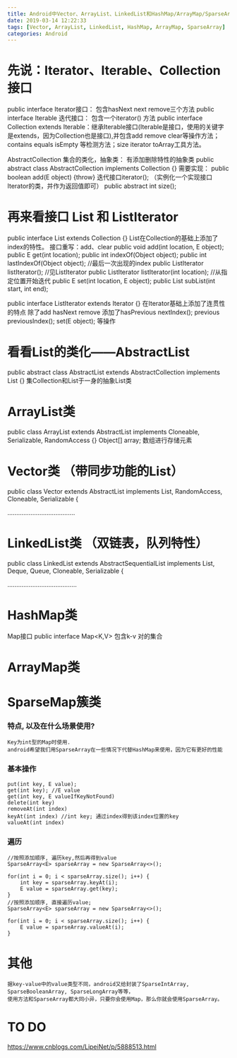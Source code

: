 ```yaml
---
title: Android中Vector、ArrayList、LinkedList和HashMap/ArrayMap/SparseArray簇
date: 2019-03-14 12:22:33
tags: [Vector, ArrayList, LinkedList, HashMap, ArrayMap, SparseArray]
categories: Android
---
```



# 先说：Iterator、Iterable、Collection 接口

public interface Iterator<E>接口：     包含hasNext next remove三个方法
public interface Iterable<T> 迭代接口：   包含一个iterator() 方法
public interface Collection<E> extends Iterable<E>：继承Iterable接口(Iterable是接口，使用的关键字是extends，因为Collection也是接口),并包含add remove clear等操作方法；contains equals isEmpty 等检测方法；size iterator toArray工具方法。


AbstractCollection  集合的类化，抽象类：   有添加删除特性的抽象类 
                    public abstract class AbstractCollection<E> implements Collection<E> {}
                    需要实现：
                        public boolean add(E object) {throw}
                        迭代接口iterator(); （实例化一个实现接口Iterator<E>的类，并作为返回值即可）
                        public abstract int size();


# 再来看接口 List 和 ListIterator            
public interface List<E> extends Collection<E> {}             List在Collection的基础上添加了index的特性。
        接口重写：add、clear
        public void add(int location, E object);
        public E get(int location);
        public int indexOf(Object object);
        public int lastIndexOf(Object object);  //最后一次出现的index
        public ListIterator<E> listIterator(); //见ListIterator
        public ListIterator<E> listIterator(int location);  //从指定位置开始迭代
        public E set(int location, E object); 
        public List<E> subList(int start, int end); 

public interface ListIterator<E> extends Iterator<E> {} 在Iterator基础上添加了连贯性的特点
        除了add hasNext remove 添加了hasPrevious  nextIndex();   previous   previousIndex(); set(E object); 等操作



# 看看List的类化——AbstractList 
public abstract class AbstractList<E> extends AbstractCollection<E> implements List<E> {}
            集Collection和List于一身的抽象List类
 

# ArrayList类
public class ArrayList<E> extends AbstractList<E> implements Cloneable, Serializable, RandomAccess {}
    Object[] array;    数组进行存储元素


# Vector类 （带同步功能的List）
public class Vector<E> extends AbstractList<E> implements List<E>,
        RandomAccess, Cloneable, Serializable {

......................................

# LinkedList类 （双链表，队列特性）
public class LinkedList<E> extends AbstractSequentialList<E> implements
        List<E>, Deque<E>, Queue<E>, Cloneable, Serializable {


.......................................


# HashMap类

Map接口 public interface Map<K,V>  包含k-v 对的集合


# ArrayMap类


# SparseMap簇类 
### 特点, 以及在什么场景使用?
    Key为int型的Map时使用.
    android希望我们用SparseArray在一些情况下代替HashMap来使用，因为它有更好的性能

    
### 基本操作
    put(int key, E value);
    get(int key); //E value
    get(int key, E valueIfKeyNotFound)
    delete(int key)
    removeAt(int index)
    keyAt(int index) //int key; 通过index得到该index位置的key
    valueAt(int index)
    
    
### 遍历
    //按照添加顺序, 遍历key,然后再得到value
    SparseArray<E> sparseArray = new SparseArray<>();

    for(int i = 0; i < sparseArray.size(); i++) {
        int key = sparseArray.keyAt(i);
        E value = sparseArray.get(key);
    }
    //按照添加顺序, 直接遍历value;
    SparseArray<E> sparseArray = new SparseArray<>();

    for(int i = 0; i < sparseArray.size(); i++) {
        E value = sparseArray.valueAt(i);
    }


# 其他
    据key-value中的value类型不同，android又给封装了SparseIntArray, SparseBooleanArray, SparseLongArray等等，
    使用方法和SparseArray都大同小异，只要你会使用Map，那么你就会使用SparseArray。




    
# TO DO
https://www.cnblogs.com/LipeiNet/p/5888513.html







